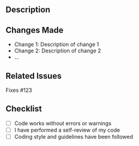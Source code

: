 ## Description

<!-- Briefly describe the purpose and context of this pull request. -->

## Changes Made

<!-- List out the changes you have made in this PR. Use bullet points for better readability. -->

- Change 1: Description of change 1
- Change 2: Description of change 2
- ...

## Related Issues

<!-- Mention any GitHub issues or tasks that are related to this pull request. -->

Fixes #123 <!-- Replace 123 with the actual issue number -->

## Checklist

<!-- A checklist of things that need to be verified before this PR can be considered for merging. -->

- [ ] Code works without errors or warnings
- [ ] I have performed a self-review of my code
- [ ] Coding style and guidelines have been followed
